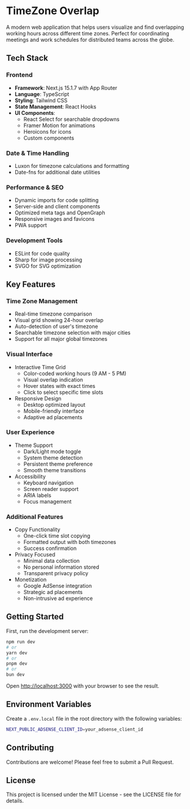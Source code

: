# TimeZone Overlap

A modern web application that helps users visualize and find overlapping working hours across different time zones. Perfect for coordinating meetings and work schedules for distributed teams across the globe.

## Tech Stack

### Frontend
- **Framework**: Next.js 15.1.7 with App Router
- **Language**: TypeScript
- **Styling**: Tailwind CSS
- **State Management**: React Hooks
- **UI Components**:
  - React Select for searchable dropdowns
  - Framer Motion for animations
  - Heroicons for icons
  - Custom components

### Date & Time Handling
- Luxon for timezone calculations and formatting
- Date-fns for additional date utilities

### Performance & SEO
- Dynamic imports for code splitting
- Server-side and client components
- Optimized meta tags and OpenGraph
- Responsive images and favicons
- PWA support

### Development Tools
- ESLint for code quality
- Sharp for image processing
- SVGO for SVG optimization

## Key Features

### Time Zone Management
- Real-time timezone comparison
- Visual grid showing 24-hour overlap
- Auto-detection of user's timezone
- Searchable timezone selection with major cities
- Support for all major global timezones

### Visual Interface
* Interactive Time Grid
  - Color-coded working hours (9 AM - 5 PM)
  - Visual overlap indication
  - Hover states with exact times
  - Click to select specific time slots
* Responsive Design
  - Desktop optimized layout
  - Mobile-friendly interface
  - Adaptive ad placements

### User Experience
* Theme Support
  - Dark/Light mode toggle
  - System theme detection
  - Persistent theme preference
  - Smooth theme transitions
* Accessibility
  - Keyboard navigation
  - Screen reader support
  - ARIA labels
  - Focus management

### Additional Features
* Copy Functionality
  - One-click time slot copying
  - Formatted output with both timezones
  - Success confirmation
* Privacy Focused
  - Minimal data collection
  - No personal information stored
  - Transparent privacy policy
* Monetization
  - Google AdSense integration
  - Strategic ad placements
  - Non-intrusive ad experience

## Getting Started

First, run the development server:

```bash
npm run dev
# or
yarn dev
# or
pnpm dev
# or
bun dev
```

Open [http://localhost:3000](http://localhost:3000) with your browser to see the result.

## Environment Variables

Create a `.env.local` file in the root directory with the following variables:

```bash
NEXT_PUBLIC_ADSENSE_CLIENT_ID=your_adsense_client_id
```

## Contributing

Contributions are welcome! Please feel free to submit a Pull Request.

## License

This project is licensed under the MIT License - see the LICENSE file for details.
